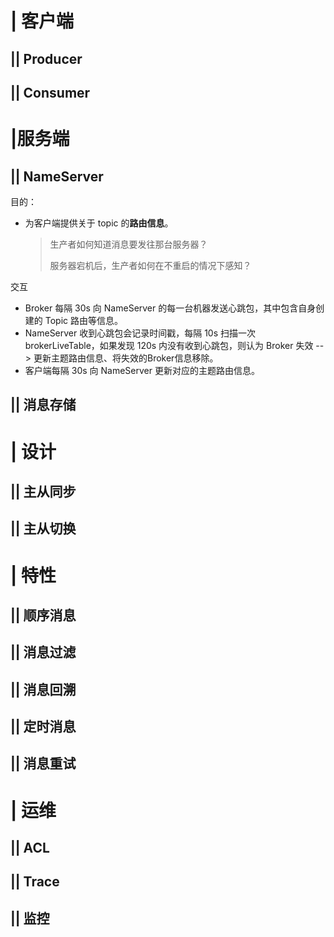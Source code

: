 # | 客户端

## || Producer



## || Consumer



# |服务端

## || NameServer

目的：

- 为客户端提供关于 topic 的**路由信息**。

  > 生产者如何知道消息要发往那台服务器？
  >
  > 服务器宕机后，生产者如何在不重启的情况下感知？



交互

- Broker 每隔 30s 向 NameServer 的每一台机器发送心跳包，其中包含自身创建的 Topic 路由等信息。
- NameServer 收到心跳包会记录时间戳，每隔 10s 扫描一次 brokerLiveTable，如果发现 120s 内没有收到心跳包，则认为 Broker 失效 --> 更新主题路由信息、将失效的Broker信息移除。
- 客户端每隔 30s 向 NameServer 更新对应的主题路由信息。



## || 消息存储



# | 设计 



## || 主从同步



## || 主从切换





# | 特性

## || 顺序消息



## || 消息过滤



## || 消息回溯



## || 定时消息 



## || 消息重试



# | 运维



## || ACL 



## || Trace



## || 监控